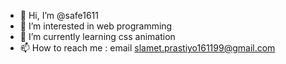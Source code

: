 - 👋 Hi, I’m @safe1611
- 👀 I’m interested in web programming
- 🌱 I’m currently learning css animation
- 📫 How to reach me : email slamet.prastiyo161199@gmail.com

<!---
safe1611/safe1611 is a ✨ special ✨ repository because its `README.md` (this file) appears on your GitHub profile.
You can click the Preview link to take a look at your changes.
--->
